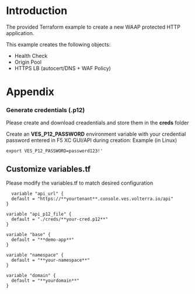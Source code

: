 # **Introduction**
The provided Terraform example to create a new WAAP protected HTTP application.  

This example creates the following objects:
* Health Check
* Origin Pool 
* HTTPS LB (autocert/DNS + WAF Policy)

# **Appendix**

### **Generate credentials (.p12)** 
Please create and download creadentials and store them in the **creds** folder

Create an **VES_P12_PASSWORD** environment variable with your credential password entered in F5 XC GUI/API during creation:
Example (in Linux)

```
export VES_P12_PASSWORD=password123!'
```

## Customize **variables.tf**
Please modify the variables.tf to match desired configuration

```
  variable "api_url" {
  default = "https://**yourtenant**.console.ves.volterra.io/api"
}

variable "api_p12_file" {
  default = "./creds/**your-cred.p12**"
}

variable "base" {
  default = "**demo-app**"
}

variable "namespace" {
  default = "**your-namespace**"
}  

variable "domain" {
  default = "**yourdomain**"
} 
```

  

